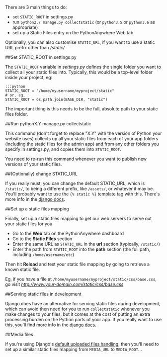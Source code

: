
<!--
.. title: How to setup static files in Django
.. slug: DjangoStaticFiles
.. date: 2015-05-13 14:35:28 UTC+01:00
.. tags:
.. category:
.. link:
.. description:
.. type: text
-->



There are 3 main things to do:

  * set `STATIC_ROOT` in settings.py
  * run `python2.7 manage.py collectstatic` (or `python3.5` or `python3.6` as appropriate)
  * set up a Static Files entry on the PythonAnywhere Web tab.

Optionally, you can also customise `STATIC_URL`, if you want to use a static URL prefix other than */static/*


##Set STATIC_ROOT in settings.py


The `STATIC_ROOT` variable in *settings.py* defines the single folder you want
to collect all your static files into. Typically, this would be a top-level
folder inside your project, eg:

    :::python
    STATIC_ROOT = "/home/myusername/myproject/static"
    # or, eg,
    STATIC_ROOT = os.path.join(BASE_DIR, "static")


The important thing is this needs to be the full, absolute path to your static files folder.


##Run pythonX.Y manage.py collectstatic


This command (don't forget to replace "X.Y" with the version of Python your
website uses) collects up all your static files from each of your app folders
(including the static files for the admin app) and from any other folders you
specify in settings.py, and copies them into `STATIC_ROOT`.

You need to re-run this command whenever you want to publish new versions of
your static files.


##(Optionally) change STATIC_URL


If you really must, you can change the default STATIC_URL, which is `/static/`,
to being a different prefix, like `/assets/`, or whatever it may be. You'll
probably want to use the `{% static %}` template tag with this. There's more
info in the [django
docs](https://docs.djangoproject.com/en/dev/howto/static-files/).


##Set up a static files mapping


Finally, set up a static files mapping to get our web servers to serve out your static files for you.

  * Go to the **Web** tab on the PythonAnywhere dashboard
  * Go to the **Static Files** section
  * Enter the same URL as `STATIC_URL` in the **url** section (typically, `/static/`)
  * Enter the path from `STATIC_ROOT` into the **path** section (the full path, including `/home/username/etc`)

Then hit **Reload** and test your static file mapping by going to retrieve a known static file.

Eg, if you have a file at `/home/myusername/myproject/static/css/base.css`, go visit *<http://www.your-domain.com/static/css/base.css>*


##Serving static files in development


Django does have an alternative for serving static files during development,
which can avoid then need for you to run `collectstatic` whenever you make
changes to your files, but it comes at the cost of putting an extra processing
burden on the Python parts of your app. If you really want to use this, you'll
find more info in the [django
docs.](https://docs.djangoproject.com/en/dev/howto/static-files/)


##Media files


If you're using Django's [default uploaded files
handling](https://docs.djangoproject.com/en/dev/topics/files/), then you'll
need to set up a similar static files mapping from `MEDIA_URL` to
`MEDIA_ROOT`...

